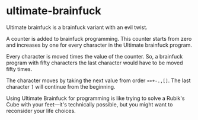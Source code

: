 # ultimate-brainfuck

Ultimate brainfuck is a brainfuck variant with an evil twist.

A counter is added to brainfuck programming. This counter starts from zero and increases by one for every character in the Ultimate brainfuck program.

Every character is moved times the value of the counter. So, a brainfuck program with fifty characters the last character would have to be moved fifty times.

The character moves by taking the next value from order `><+-.,[]`. The last character `]` will continue from the beginning.

Using Ultimate Brainfuck for programming is like trying to solve a Rubik's Cube with your feet—it's technically possible, but you might want to reconsider your life choices.
